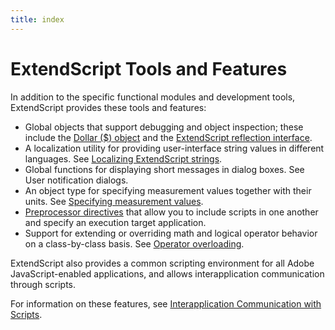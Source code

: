 ```yaml
---
title: index
---
```

# ExtendScript Tools and Features

In addition to the specific functional modules and development tools, ExtendScript provides these tools and features:

- Global objects that support debugging and object inspection; these include the [Dollar ($) object](../dollar-object) and the [ExtendScript reflection interface](../extendscript-reflection-interface).
- A localization utility for providing user-interface string values in different languages. See [Localizing ExtendScript strings](../localizing-extendscript-strings).
- Global functions for displaying short messages in dialog boxes. See User notification dialogs.
- An object type for specifying measurement values together with their units. See [Specifying measurement values](../specifying-measurement-values).
- [Preprocessor directives](../preprocessor-directives) that allow you to include scripts in one another and specify an execution target application.
- Support for extending or overriding math and logical operator behavior on a class-by-class basis. See [Operator overloading](../operator-overloading).

ExtendScript also provides a common scripting environment for all Adobe JavaScript-enabled applications, and allows interapplication communication through scripts.

For information on these features, see [Interapplication Communication with Scripts](../../interapplication-communication/index#interapplication-communication-with-scripts).
